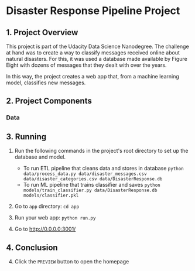 # Disaster Response Pipeline Project

## 1. Project Overview
This project is part of the Udacity Data Science Nanodegree. The challenge at hand was to create a way to classify messages received online about natural disasters. For this, it was used a database made available by Figure Eight with dozens of messages that they dealt with over the years.

In this way, the project creates a web app that, from a machine learning model, classifies new messages.

## 2. Project Components
### Data

## 3. Running

1. Run the following commands in the project's root directory to set up the database and model.

    - To run ETL pipeline that cleans data and stores in database
        `python data/process_data.py data/disaster_messages.csv data/disaster_categories.csv data/DisasterResponse.db`
    - To run ML pipeline that trains classifier and saves
        `python models/train_classifier.py data/DisasterResponse.db models/classifier.pkl`

2. Go to `app` directory: `cd app`

3. Run your web app: `python run.py`

4. Go to http://0.0.0.0:3001/

## 4. Conclusion


4. Click the `PREVIEW` button to open the homepage
